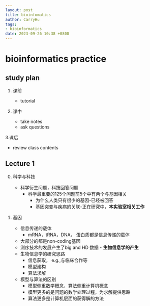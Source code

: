 ```yaml
---
layout: post
title: bioinfomatics
author: CarryHu
tags:
- bioinformatics
date: 2023-09-26 10:38 +0800
---
```



# bioinformatics practice

## study plan

1. 课前  
   + tutorial
   
2. 课中  
   + take notes      
   + ask questions
   

3.课后
   + review class contents

## Lecture 1

0. 科学与科技
   + 科学衍生问题，科技回答问题
     + 科学最重要的125个问题前5个中有两个与基因相关
       + 为什么人类只有很少的基因-已经被回答
       + 基因突变与疾病的关联-正在研究中，**本实验室相关工作**

1. 基因
   + 信息传递的载体 
     + mRNA，tRNA，DNA， 蛋白质都是信息传递的载体
   + 大部分的都是non-coding基因
   + 测序技术的发展产生了big and HD 数据 - **生物信息学的产生**
   + 生物信息学的研究思路
     + 信息获取， e.g.,与临床合作等
     + 模型建构
     + 算法求解
   + 模型与算法的区别
     + 模型侧重数学概念，算法侧重计算机概念
     + 模型更多的是问题的数学处理过程，为求解提供思路
     + 算法更多是计算机层面的获得解的方法   